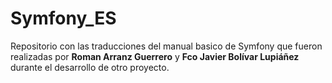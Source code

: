 # Symfony_ES

Repositorio con las traducciones del manual basico de Symfony que fueron realizadas por **Roman Arranz Guerrero** y **Fco Javier Bolívar Lupiáñez** durante el desarrollo de otro proyecto.
